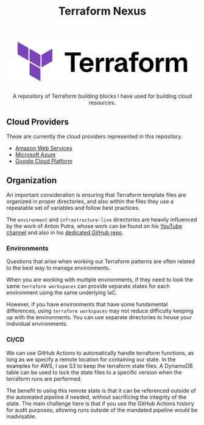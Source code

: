 <h1 align="center"> Terraform Nexus </h1> <br>
<p align="center">
  <a href="https://developer.hashicorp.com/terraform/intro">
    <picture>
      <source media="(prefers-color-scheme: dark)" srcset="_assets/Terraform_onDark.png" width="512">
      <img alt="Terraform" title="Terraform" src="_assets/Terraform_onLight.png" width="512">
    </picture>
  </a>
</p>

<p align="center">
  A repository of Terraform building blocks I have used for building cloud resources.
</p>

## Cloud Providers

These are currently the cloud providers represented in this repository.

- [Amazon Web Services](./terraform-aws/README.md)
- [Microsoft Azure](./terraform-az/README.md)
- [Google Cloud Platform](./terraform-gcp/README.md)


## Organization

An important consideration is ensuring that Terraform template files are organized in proper directories, and also within the files they use a repeatable set of variables and follow best practices.

The `environment` and `infrastructure-live` directories are heavily influenced by the work of Anton Putra, whose work can be found on his [YouTube channel](https://www.youtube.com/@AntonPutra) and also in his [dedicated GitHub repo](https://github.com/antonputra/tutorials).

### Environments

Questions that arise when working out Terraform patterns are often related to the best way to manage environments. 

When you are working with multiple environments, if they need to look the same `terraform workspaces` can provide separate states for each environment using the same underlying IaC. 

However, if you have environments that have some fundamental differences, using `terraform workspaces` may not reduce difficulty keeping up with the environments. You can use separate directories to house your individual environments.

### CI/CD

We can use GitHub Actions to automatically handle terraform functions, as long as we specify a remote location for containing our state. In the examples for AWS, I use S3 to keep the terraform state files. A DynamoDB table can be used to lock the state files to a specific version when the terraform runs are performed.

The benefit to using this remote state is that it can be referenced outside of the automated pipeline if needed, without sacrificing the integrity of the state. The main challenge here is that if you use the GitHub Actions history for audit purposes, allowing runs outside of the mandated pipeline would be inadvisable.
